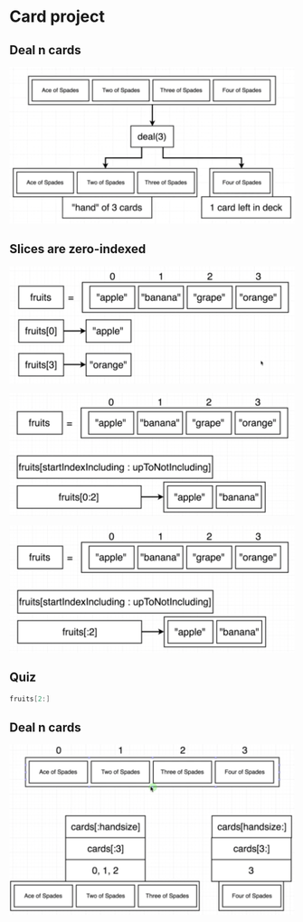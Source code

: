 # Card project
## Deal n cards

![](08.01.png)

## Slices are zero-indexed

![](08.02.png)

![](08.03.png)

![](08.04.png)

## Quiz

```go
fruits[2:]
```

## Deal n cards

![](08.05.png)
